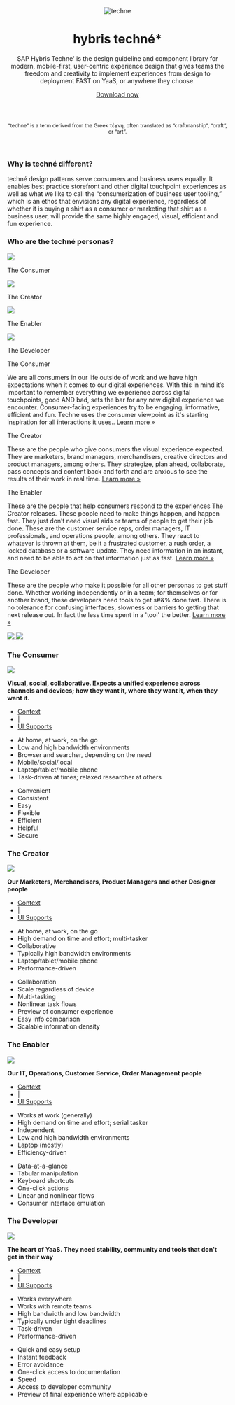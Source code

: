 <div class="hyHomePage">
    <header class="main-header hyHomeHeaderMain">
        <div class="container-fluid">
            <div class="page-header hyHomeHeader text-center">
                <div class="col-md-8 col-md-offset-2">
                    <img src="images/home/techne-logo.png" alt="techne" class="techne-logo">
                    <h1>hybris techné*</h1>
                    <p>SAP Hybris Techne' is the design guideline and component library for modern, mobile-first, user-centric experience design that gives teams the freedom and creativity to implement experiences from design to deployment FAST on YaaS, or anywhere they choose.</p>
                    <a class="btn btn-warning" href="/GettingStarted.html">Download now</a>
                </div>
            </div>
        </div>
    </header>
    <header class="hyHomeHeaderMinor">
        <div class="container-fluid">
            <div class="hyHomeHeader2">
                <p class="text-center"><small>“techne” is a term derived from the Greek τέχνη, often translated as “craftmanship”, “craft”, or “art”.</small></p>
            </div>
        </div>
    </header>
<div class="hyHomePageSection">
    <div class="container-fluid hyHomeContentCentered">
        <div class="row hyHomeHeader3 text-center">
            <div class="col-md-10 col-md-offset-1">
                <h3>Why is techné different?</h3>
                <p>techné design patterns serve consumers and business users equally. It enables best practice storefront and other digital touchpoint experiences as well as what we like to call the “consumerization of business user tooling,” which is an ethos that envisions any digital experience, regardless of whether it is buying a shirt as a consumer or marketing that shirt as a business user, will provide the same highly engaged, visual, efficient and fun experience. </p>
            </div>
        </div><!-- row why techné -->
        <div class="row personaIcons">
            <h3 class="text-center">Who are the techné personas?</h3>
            <div class="col-md-3 text-center personaWrapper">
                <a data-slide-to="0" data-target="#hyPersonasCarouselID" class="hyPersonaText">
                    <img id="hyConsumUpImg" src="images/home/consumer_up.png"/>
                    <p class="text-center">The Consumer</p>
                </a>
            </div>
            <div class="col-md-3 text-center personaWrapper">
                <a data-slide-to="1" data-target="#hyPersonasCarouselID">
                    <img id="hyHighTUpImg" src="images/home/high_touch_up.png"/>
                    <p class="text-center">The Creator</p>
                </a>
            </div>
            <div class="col-md-3 text-center personaWrapper">
                <a data-slide-to="2" data-target="#hyPersonasCarouselID">
                    <img id="hyLowTUpImg" src="images/home/low_touch_up.png"/>
                    <p class="text-center">The Enabler</p>
                </a>
            </div>
            <div class="col-md-3 text-center personaWrapper">
                <a data-slide-to="3" data-target="#hyPersonasCarouselID">
                    <img id="hyDevUpImg" src="images/home/developers_up.png"/>
                    <p class="text-center">The Developer</p>
                </a>
            </div>
        </div> <!-- row - personas -->
        <div class="row personasCarousel">
            <div id="hyPersonasCarouselID" class="carousel slide" data-ride="carousel" data-interval="false">
                <div class="carousel-inner">
                    <div class="item active text-center" data-img-up="#hyConsumUpImg" data-img-over="#hyConsumOverImg">
                        <p class="hyPersonaTitle">The Consumer</p>
                        <p>We are all consumers in our life outside of work and we have high expectations when it comes to our digital experiences. With this in mind it’s important to remember everything we experience across digital touchpoints, good AND bad, sets the bar for any new digital experience we encounter. Consumer-facing experiences try to be engaging, informative, efficient and fun. Techne uses the consumer viewpoint as it's starting inspiration for all interactions it uses.. <a href="#hyHomeConsumerC">Learn more »</a></p>
                    </div>
                    <div class="item text-center" data-img-up="#hyHighTUpImg" data-img-over="#hyHighTOverImg">
                        <p class="hyPersonaTitle">The Creator</p>
                        <p>These are the people who give consumers the visual experience expected. They are marketers, brand managers, merchandisers, creative directors and product managers, among others. They strategize, plan ahead, collaborate, pass concepts and content back and forth and are anxious to see the results of their work in real time. <a href="#hyHomeHighTC">Learn more »</a></p>
                    </div>
                    <div class="item text-center" data-img-up="#hyLowTUpImg" data-img-over="#hyLowTOverImg">
                        <p class="hyPersonaTitle">The Enabler</p>
                        <p>These are the people that help consumers respond to the experiences The Creator releases.  These people need to make things happen, and happen fast. They just don’t need visual aids or teams of people to get their job done. These are the customer service reps, order managers, IT professionals, and operations people, among others. They react to whatever is thrown at them, be it a frustrated customer, a rush order, a locked database or a software update. They need information in an instant, and need to be able to act on that information just as fast. <a href="#hyHomeLowTC">Learn more »</a></p>
                    </div>
                    <div class="item text-center" data-img-up="#hyDevUpImg" data-img-over="#hyDevOverImg">
                    <p class="hyPersonaTitle">The Developer</p>
                        <p>These are the people who make it possible for all other personas to get stuff done. Whether working independently or in a team; for themselves or for another brand, these developers need tools to get s#&% done fast. There is no tolerance for confusing interfaces, slowness or barriers to getting that next release out. In fact the less time spent in a 'tool' the better. <a href="#hyHomeSoftDevC">Learn more »</a></p>
                    </div>
                </div> <!-- carousel inner-->
                <a href="#hyPersonasCarouselID" class="left carousel-control" role="button" data-slide="prev">
                    <img src="images/home/arrow_left.png">
                </a>
                <a href="#hyPersonasCarouselID" class="right carousel-control" role="button" data-slide="next">
                    <img src="images/home/arrow_right.png">
                </a>
            </div><!-- carousel #hyPersonasCarouselID -->
        </div><!-- row carousel -->
    </div>
</div>
<div class="hyHomePageSection">
    <div class="container-fluid hyHomeContentCentered">
        <!-- Consumer Section-->
        <div class="consumerCarousel" id="hyHomeConsumerC">
            <h3 class="text-center">The Consumer</h3>
            <div class="row">
                <div class="col-md-6">
                    <img src="images/home/consumer_1.png" class="personaScreen">
                </div>
                <div class="col-md-6 hyPersonaTabs">
                    <p><strong>Visual, social, collaborative. Expects a unified experience across channels and devices; how they want it, where they want it, when they want it.</strong></p>
                    <div class="container-fluid">
                        <div class="row hyPersonaTab">
                            <ul class="nav nav-tabs">
                                <li class="active"><a data-toggle="tab" href="#cons_wwwwh">Context</a></li>
                                <li class="tab-seperator">|</li>
                                <li><a data-toggle="tab" href="#cons_interface">UI Supports</a></li>
                            </ul>
                            <div class="tab-content">
                                <div class="tab-pane fade active in" id="cons_wwwwh">
                                    <ul class="w5_list">
                                        <li>At home, at work, on the go</li>
                                        <li>Low and high bandwidth environments</li>
                                        <li>Browser and searcher, depending on the need</li>
                                        <li>Mobile/social/local</li>
                                        <li>Laptop/tablet/mobile phone</li>
                                        <li>Task-driven at times; relaxed researcher at others</li>
                                    </ul>
                                </div>
                                <div class="tab-pane fade" id="cons_interface">
                                    <ul class="w5_list">
                                        <li>Convenient</li>
                                        <li>Consistent</li>
                                        <li>Easy</li>
                                        <li>Flexible</li>
                                        <li>Efficient</li>
                                        <li>Helpful</li>
                                        <li>Secure</li>
                                    </ul>
                                </div>
                            </div>
                        </div>
                    </div>
                </div>
            </div>
        </div>
    </div>
</div>
<div class="hyHomePageSection">
    <div class="container-fluid hyHomeContentCentered">
        <!-- High-touch User Section-->
        <div class="consumerCarousel" id="hyHomeHighTC">
            <h3 class="text-center">The Creator</h3>
            <div class="row">
                <div class="col-md-6">
                    <img src="images/home/hight_user_1.png" class="personaScreen">
                </div>
                <div class="col-md-6 hyPersonaTabs">
                    <p><strong>Our Marketers, Merchandisers, Product Managers and other Designer people</strong></p>
                    <div class="container-fluid">
                        <div class="row hyPersonaTab">
                            <ul class="nav nav-tabs">
                                <li class="active"><a data-toggle="tab" href="#hight_wwwwh">Context</a></li>
                                <li class="tab-seperator">|</li>
                                <li><a data-toggle="tab" href="#hight_interface">UI Supports</a></li>
                            </ul>
                            <div class="tab-content">
                                <div class="tab-pane fade active in" id="hight_wwwwh">
                                    <ul class="w5_list">
                                        <li>At home, at work, on the go</li>
                                        <li>High demand on time and effort; multi-tasker</li>
                                        <li>Collaborative</li>
                                        <li>Typically high bandwidth environments</li>
                                        <li>Laptop/tablet/mobile phone</li>
                                        <li>Performance-driven</li>
                                    </ul>
                                </div>
                                <div class="tab-pane fade" id="hight_interface">
                                    <ul class="w5_list">
                                        <li>Collaboration</li>
                                        <li>Scale regardless of device</li>
                                        <li>Multi-tasking</li>
                                        <li>Nonlinear task flows</li>
                                        <li>Preview of consumer experience</li>
                                        <li>Easy info comparison</li>
                                        <li>Scalable information density</li>
                                    </ul>
                                </div>
                            </div>
                        </div>
                    </div>
                </div>
            </div>
        </div>
    </div>
</div>
<div class="hyHomePageSection">
    <div class="container-fluid hyHomeContentCentered">
        <div class="consumerCarousel" id="hyHomeLowTC">
            <h3 class="text-center">The Enabler</h3>
            <div class="col-md-6">
                <img src="images/home/lowt_user_1.png" class="personaScreen">
            </div>
            <div class="col-md-6 hyPersonaTabs">
                <p><strong>Our  IT, Operations, Customer Service, Order Management people</strong></p>
                <div class="container-fluid">
                    <div class="row hyPersonaTab">
                        <ul class="nav nav-tabs">
                            <li class="active"><a data-toggle="tab" href="#lowt_wwwwh">Context</a></li>
                            <li class="tab-seperator">|</li>
                            <li><a data-toggle="tab" href="#lowt_interface">UI Supports</a></li>
                        </ul>
                        <div class="tab-content">
                            <div class="tab-pane fade active in" id="lowt_wwwwh">
                                <ul class="w5_list">
                                    <li>Works at work (generally)</li>
                                    <li>High demand on time and effort; serial tasker</li>
                                    <li>Independent</li>
                                    <li>Low and high bandwidth environments</li>
                                    <li>Laptop (mostly)</li>
                                    <li>Efficiency-driven</li>
                                </ul>
                            </div>
                            <div class="tab-pane fade" id="lowt_interface">
                                <ul class="w5_list">
                                    <li>Data-at-a-glance</li>
                                    <li>Tabular manipulation</li>
                                    <li>Keyboard shortcuts</li>
                                    <li>One-click actions</li>
                                    <li>Linear and nonlinear flows</li>
                                    <li>Consumer interface emulation</li>
                                </ul>
                            </div>
                        </div>
                    </div>
                </div>
            </div>
        </div>
    </div>
</div>
<div class="hyHomePageSection">
    <div class="container-fluid hyHomeContentCentered">
        <div class="consumerCarousel" id="hyHomeSoftDevC">
            <h3 class="text-center">The Developer</h3>
            <div class="row">
                <div class="col-md-6">
                    <img src="images/home/developer_1.png" class="personaScreen">
                </div>
                <div class="col-md-6 hyPersonaTabs">
                    <p><strong>The heart of YaaS. They need stability, community and tools that don’t get in their way</strong></p>
                    <div class="container-fluid">
                        <div class="row hyPersonaTab">
                            <ul class="nav nav-tabs">
                                <li class="active"><a data-toggle="tab" href="#dev_wwwwh">Context</a></li>
                                <li class="tab-seperator">|</li>
                                <li><a data-toggle="tab" href="#dev_interface">UI Supports</a></li>
                            </ul>
                            <div class="tab-content">
                                <div class="tab-pane fade active in" id="dev_wwwwh">
                                    <ul class="w5_list">
                                        <li>Works everywhere</li>
                                        <li>Works with remote teams</li>
                                        <li>High bandwidth and low bandwidth</li>
                                        <li>Typically under tight deadlines</li>
                                        <li>Task-driven</li>
                                        <li>Performance-driven</li>
                                    </ul>
                                </div>
                                <div class="tab-pane fade" id="dev_interface">
                                    <ul class="w5_list">
                                        <li>Quick and easy setup</li>
                                        <li>Instant feedback</li>
                                        <li>Error avoidance</li>
                                        <li>One-click access to documentation</li>
                                        <li>Speed</li>
                                        <li>Access to developer community</li>
                                        <li>Preview of final experience where applicable</li>
                                    </ul>
                                </div>
                            </div>
                        </div>
                    </div>
                </div>
            </div>
        </div>
    </div>
    <br><br>
</div><!--/.container-->
</div>

<!--SIDENAVCONFIG
    {
        "showLeftNav": true,
        "leftNavMobileOnly": true,
        "navigation": []
    }
-->